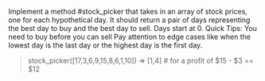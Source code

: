 Implement a method #stock_picker that takes in an array of stock prices, one for each hypothetical day. 
It should return a pair of days representing the best day to buy and the best day to sell. Days start at 0.
Quick Tips:
You need to buy before you can sell
Pay attention to edge cases like when the lowest day is the last day or the highest day is the first day.
> stock_picker([17,3,6,9,15,8,6,1,10])
  => [1,4]  # for a profit of $15 - $3 == $12
